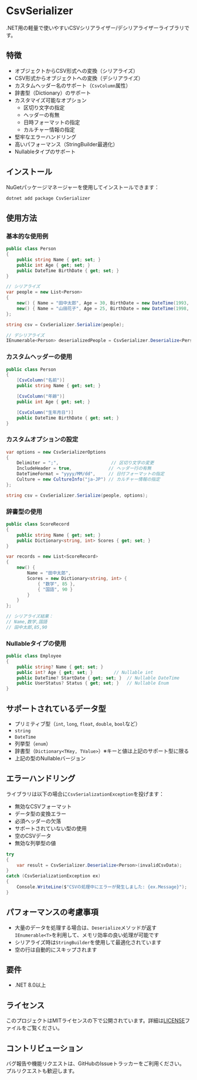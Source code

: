 # CsvSerializer

.NET用の軽量で使いやすいCSVシリアライザー/デシリアライザーライブラリです。

## 特徴

- オブジェクトからCSV形式への変換（シリアライズ）
- CSV形式からオブジェクトへの変換（デシリアライズ）
- カスタムヘッダー名のサポート（`CsvColumn`属性）
- 辞書型（Dictionary）のサポート
- カスタマイズ可能なオプション
  - 区切り文字の指定
  - ヘッダーの有無
  - 日時フォーマットの指定
  - カルチャー情報の指定
- 堅牢なエラーハンドリング
- 高いパフォーマンス（StringBuilder最適化）
- Nullableタイプのサポート

## インストール

NuGetパッケージマネージャーを使用してインストールできます：

```bash
dotnet add package CsvSerializer
```

## 使用方法

### 基本的な使用例

```csharp
public class Person
{
    public string Name { get; set; }
    public int Age { get; set; }
    public DateTime BirthDate { get; set; }
}

// シリアライズ
var people = new List<Person>
{
    new() { Name = "田中太郎", Age = 30, BirthDate = new DateTime(1993, 5, 15) },
    new() { Name = "山田花子", Age = 25, BirthDate = new DateTime(1998, 8, 20) }
};

string csv = CsvSerializer.Serialize(people);

// デシリアライズ
IEnumerable<Person> deserializedPeople = CsvSerializer.Deserialize<Person>(csv);
```

### カスタムヘッダーの使用

```csharp
public class Person
{
    [CsvColumn("名前")]
    public string Name { get; set; }

    [CsvColumn("年齢")]
    public int Age { get; set; }

    [CsvColumn("生年月日")]
    public DateTime BirthDate { get; set; }
}
```

### カスタムオプションの設定

```csharp
var options = new CsvSerializerOptions
{
    Delimiter = ";",                    // 区切り文字の変更
    IncludeHeader = true,              // ヘッダー行の有無
    DateTimeFormat = "yyyy/MM/dd",     // 日付フォーマットの指定
    Culture = new CultureInfo("ja-JP") // カルチャー情報の指定
};

string csv = CsvSerializer.Serialize(people, options);
```

### 辞書型の使用

```csharp
public class ScoreRecord
{
    public string Name { get; set; }
    public Dictionary<string, int> Scores { get; set; }
}

var records = new List<ScoreRecord>
{
    new() {
        Name = "田中太郎",
        Scores = new Dictionary<string, int> {
            { "数学", 85 },
            { "国語", 90 }
        }
    }
};

// シリアライズ結果：
// Name,数学,国語
// 田中太郎,85,90
```

### Nullableタイプの使用

```csharp
public class Employee
{
    public string? Name { get; set; }
    public int? Age { get; set; }        // Nullable int
    public DateTime? StartDate { get; set; }  // Nullable DateTime
    public UserStatus? Status { get; set; }   // Nullable Enum
}
```

## サポートされているデータ型

- プリミティブ型（`int`, `long`, `float`, `double`, `bool`など）
- `string`
- `DateTime`
- 列挙型（`enum`）
- 辞書型（`Dictionary<TKey, TValue>`）※キーと値は上記のサポート型に限る
- 上記の型のNullableバージョン

## エラーハンドリング

ライブラリは以下の場合に`CsvSerializationException`を投げます：

- 無効なCSVフォーマット
- データ型の変換エラー
- 必須ヘッダーの欠落
- サポートされていない型の使用
- 空のCSVデータ
- 無効な列挙型の値

```csharp
try
{
    var result = CsvSerializer.Deserialize<Person>(invalidCsvData);
}
catch (CsvSerializationException ex)
{
    Console.WriteLine($"CSVの処理中にエラーが発生しました: {ex.Message}");
}
```

## パフォーマンスの考慮事項

- 大量のデータを処理する場合は、`Deserialize`メソッドが返す`IEnumerable<T>`を利用して、メモリ効率の良い処理が可能です
- シリアライズ時は`StringBuilder`を使用して最適化されています
- 空の行は自動的にスキップされます

## 要件

- .NET 8.0以上

## ライセンス

このプロジェクトはMITライセンスの下で公開されています。詳細は[LICENSE](LICENSE)ファイルをご覧ください。

## コントリビューション

バグ報告や機能リクエストは、GitHubのIssueトラッカーをご利用ください。
プルリクエストも歓迎します。
